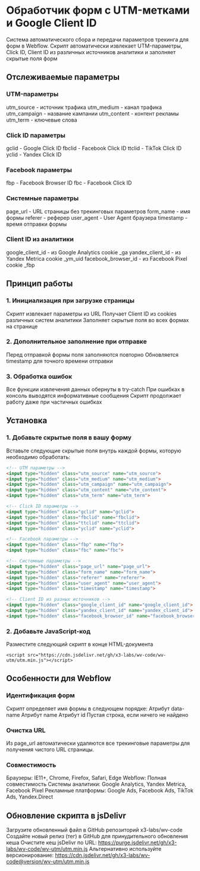 # Обработчик форм с UTM-метками и Google Client ID

Система автоматического сбора и передачи параметров трекинга для форм в Webflow. Скрипт автоматически извлекает UTM-параметры, Click ID, Client ID из различных источников аналитики и заполняет скрытые поля форм

## Отслеживаемые параметры

### UTM-параметры
utm_source - источник трафика
utm_medium - канал трафика
utm_campaign - название кампании
utm_content - контент рекламы
utm_term - ключевые слова

### Click ID параметры
gclid - Google Click ID
fbclid - Facebook Click ID
ttclid - TikTok Click ID
yclid - Yandex Click ID

### Facebook параметры
fbp - Facebook Browser ID
fbc - Facebook Click ID

### Системные параметры
page_url - URL страницы без трекинговых параметров
form_name - имя формы
referer - реферер
user_agent - User Agent браузера
timestamp - время отправки формы

### Client ID из аналитики
google_client_id - из Google Analytics cookie _ga
yandex_client_id - из Yandex Metrica cookie _ym_uid
facebook_browser_id - из Facebook Pixel cookie _fbp


## Принцип работы
### 1. Инициализация при загрузке страницы
Скрипт извлекает параметры из URL
Получает Client ID из cookies различных систем аналитики
Заполняет скрытые поля во всех формах на странице

### 2. Дополнительное заполнение при отправке
Перед отправкой формы поля заполняются повторно
Обновляется timestamp для точного времени отправки

### 3. Обработка ошибок
Все функции извлечения данных обернуты в try-catch
При ошибках в консоль выводятся информативные сообщения
Скрипт продолжает работу даже при частичных ошибках


## Установка

### 1. Добавьте скрытые поля в вашу форму
Вставьте следующие скрытые поля внутрь каждой формы, которую необходимо обработать:

```html
<!-- UTM параметры -->
<input type="hidden" class="utm_source" name="utm_source">
<input type="hidden" class="utm_medium" name="utm_medium">
<input type="hidden" class="utm_campaign" name="utm_campaign">
<input type="hidden" class="utm_content" name="utm_content">
<input type="hidden" class="utm_term" name="utm_term">

<!-- Click ID параметры -->
<input type="hidden" class="gclid" name="gclid">
<input type="hidden" class="fbclid" name="fbclid">
<input type="hidden" class="ttclid" name="ttclid">
<input type="hidden" class="yclid" name="yclid">

<!-- Facebook параметры -->
<input type="hidden" class="fbp" name="fbp">
<input type="hidden" class="fbc" name="fbc">

<!-- Системные параметры -->
<input type="hidden" class="page_url" name="page_url">
<input type="hidden" class="form_name" name="form_name">
<input type="hidden" class="referer" name="referer">
<input type="hidden" class="user_agent" name="user_agent">
<input type="hidden" class="timestamp" name="timestamp">

<!-- Client ID из разных источников -->
<input type="hidden" class="google_client_id" name="google_client_id">
<input type="hidden" class="yandex_client_id" name="yandex_client_id">
<input type="hidden" class="facebook_browser_id" name="facebook_browser_id">
```

### 2. Добавьте JavaScript-код
Разместите следующий скрипт в конце HTML-документа
```
<script src="https://cdn.jsdelivr.net/gh/x3-labs/wv-code/wv-utm/utm.min.js"></script>
```


## Особенности для Webflow
### Идентификация форм
Скрипт определяет имя формы в следующем порядке:
Атрибут data-name
Атрибут name
Атрибут id
Пустая строка, если ничего не найдено

### Очистка URL
Из page_url автоматически удаляются все трекинговые параметры для получения чистого URL страницы.

### Совместимость
Браузеры: IE11+, Chrome, Firefox, Safari, Edge
Webflow: Полная совместимость
Системы аналитики: Google Analytics, Yandex Metrica, Facebook Pixel
Рекламные платформы: Google Ads, Facebook Ads, TikTok Ads, Yandex.Direct


## Обновление скрипта в jsDelivr

Загрузите обновленный файл в GitHub репозиторий x3-labs/wv-code
Создайте новый релиз (тег) в GitHub для принудительного обновления кеша
Очистите кеш jsDelivr по URL: https://purge.jsdelivr.net/gh/x3-labs/wv-code/wv-utm/utm.min.js
Альтернативно используйте версионирование: https://cdn.jsdelivr.net/gh/x3-labs/wv-code@version/wv-utm/utm.min.js

